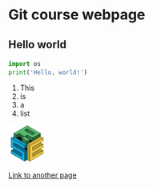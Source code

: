 # Git course webpage

## Hello world

```python
import os
print('Hello, world!')
```

1. This
2. is
3. a
4. list

![](https://raw.githubusercontent.com/RSE-Sheffield/RSE-Sheffield.github.io/master/assets/images/logo/rse-logoonly-stroke-small.png)

[Link to another page](http://www.google.co.uk)